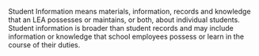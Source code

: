 Student Information means materials, information, records and knowledge that an LEA possesses or maintains, or both, about individual students. Student information is broader than student records and may include information or knowledge that school employees possess or learn in the course of their duties.
